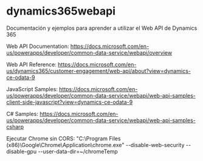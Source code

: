 # dynamics365webapi
Documentación y ejemplos para aprender a utilizar el Web API de Dynamics 365

Web API Documentation: https://docs.microsoft.com/en-us/powerapps/developer/common-data-service/webapi/overview

Web API Reference: https://docs.microsoft.com/en-us/dynamics365/customer-engagement/web-api/about?view=dynamics-ce-odata-9

JavaScript Samples: https://docs.microsoft.com/en-us/powerapps/developer/common-data-service/webapi/web-api-samples-client-side-javascript?view=dynamics-ce-odata-9

C# Samples: https://docs.microsoft.com/en-us/powerapps/developer/common-data-service/webapi/web-api-samples-csharp

Ejecutar Chrome sin CORS: "C:\Program Files (x86)\Google\Chrome\Application\chrome.exe" --disable-web-security --disable-gpu --user-data-dir=~/chromeTemp
